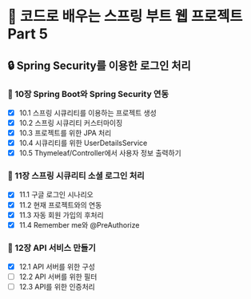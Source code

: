 # 📖 코드로 배우는 스프링 부트 웹 프로젝트 Part 5

## 🔒 Spring Security를 이용한 로그인 처리

### 🔑 10장 Spring Boot와 Spring Security 연동
- [X] 10.1 스프링 시큐리티를 이용하는 프로젝트 생성
- [X] 10.2 스프링 시큐리티 커스터마이징
- [X] 10.3 프로젝트를 위한 JPA 처리
- [X] 10.4 시큐리티를 위한 UserDetailsService
- [X] 10.5 Thymeleaf/Controller에서 사용자 정보 출력하기

### 🔑 11장 스프링 시큐리티 소셜 로그인 처리
- [X] 11.1 구글 로그인 시나리오
- [X] 11.2 현재 프로젝트와의 연동
- [X] 11.3 자동 회원 가입의 후처리
- [X] 11.4 Remember me와 @PreAuthorize

### 🔑 12장 API 서비스 만들기
- [X] 12.1 API 서버를 위한 구성
- [ ] 12.2 API 서버를 위한 필터
- [ ] 12.3 API를 위한 인증처리
